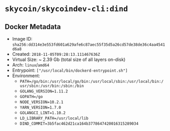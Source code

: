 # `skycoin/skycoindev-cli:dind`

## Docker Metadata

- Image ID: `sha256:dd314e3e553fd601a629afe6c87aec55f35d5a26cd57de38de36c4aa4541d6a8`
- Created: `2018-11-05T09:28:13.111467636Z`
- Virtual Size: ~ 2.39 Gb
    (total size of all layers on-disk)
- Arch: `linux`/`amd64`
- Entrypoint: `["/usr/local/bin/dockerd-entrypoint.sh"]`
- Environment:
    - `PATH=/go/bin:/usr/local/go/bin:/usr/local/sbin:/usr/local/bin:/usr/sbin:/usr/bin:/sbin:/bin`
    - `GOLANG_VERSION=1.11.2`
    - `GOPATH=/go`
    - `NODE_VERSION=10.2.1`
    - `YARN_VERSION=1.7.0`
    - `GOLANGCI_LINT=1.10.2`
    - `LD_LIBRARY_PATH=/usr/local/lib`
    - `DIND_COMMIT=3b5fac462d21ca164b3778647420016315289034`


